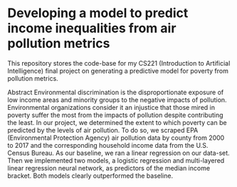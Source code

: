 # Developing a model to predict income inequalities from air pollution metrics
This repository stores the code-base for my CS221 (Introduction to Artificial Intelligence) final project on generating a predictive model for poverty from pollution metrics.

Abstract
Environmental discrimination is the disproportionate exposure of low income areas and minority groups to the negative impacts of pollution. Environmental organizations consider it an injustice that those mired in poverty suffer the most
from the impacts of pollution despite contributing the least. In our project, we determined the extent to which poverty can be predicted by the levels of air pollution. To do so, we scraped EPA (Environmental Protection Agency) air
pollution data by county from 2000 to 2017 and the corresponding household income data from the U.S. Census Bureau. As our baseline, we ran a linear regression on our data-set. Then we implemented two models, a logistic regression and multi-layered linear regression neural network, as predictors of the median income bracket. Both models clearly outperformed the baseline.
